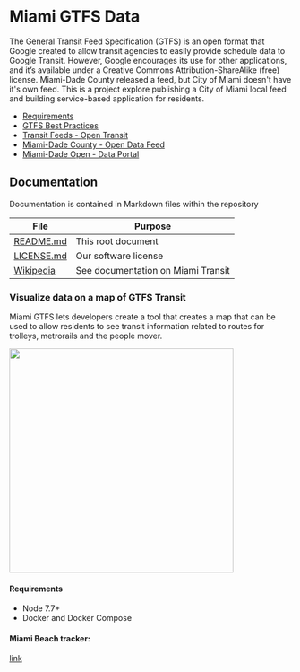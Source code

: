 # Miami GTFS Data
The General Transit Feed Specification (GTFS) is an open format that Google created to allow transit agencies to easily provide schedule data to Google Transit. However, Google encourages its use for other applications, and it’s available under a Creative Commons Attribution-ShareAlike (free) license. Miami-Dade County released a feed, but City of Miami doesn't have it's own feed. This is a project explore publishing a City of Miami local feed and building service-based application for residents.

* [Requirements](https://docs.google.com/document/d/1_j5QvwBZ7yHSMatBBxph3NNzCj_H5Ew9Xu-gjt4eJSM/edit?usp=sharing)
* [GTFS Best Practices](https://gtfs.org/best-practices/)
* [Transit Feeds - Open Transit](https://transitfeeds.com/p/miami-dade-county-transit/48)
* [Miami-Dade County - Open Data Feed](https://www8.miamidade.gov/global/transportation/open-data-feeds.page)
* [Miami-Dade Open -  Data Portal](https://gis-mdc.opendata.arcgis.com/datasets/ba2e2044d5894e44a8c5fa69b04377d5)
## Documentation

Documentation is contained in Markdown files within the repository

| File          | Purpose |
| ------------- | -----------|
| [README.md](README.md) | This root document |
| [LICENSE.md](LICENSE.md) | Our software license |
| [Wikipedia](https://github.com/Code-for-Miami/miami-gtfs/wiki) | See documentation on Miami Transit |


### Visualize data on a map of GTFS Transit

Miami GTFS lets developers create a tool that creates a map that can be used to allow residents to see transit information related to routes for trolleys, metrorails and the people mover. 

<img src='https://i.imgur.com/fkMtPMD.jpg' height='400px' />

#### Requirements

* Node 7.7+
* Docker and Docker Compose

#### Miami Beach tracker:

[link](https://publictransportation.tsomobile.com/webtracker/webtracker.htm?labels=false&tkn=825894C5-2B5F-402D-A055-88F2297AF99A&lan=en)







